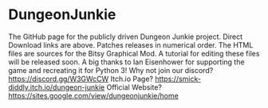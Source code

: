 # DungeonJunkie
The GitHub page for the publicly driven Dungeon Junkie project. Direct Download links are above. Patches releases in numerical order. The HTML files are sources for the Bitsy Graphical Mod. A tutorial for editing these files will be released soon.
A big thanks to Ian Eisenhower for supporting the game and recreating it for Python 3!
Why not join our discord? https://discord.gg/W3GWcCW
Itch.io Page? https://smick-diddly.itch.io/dungeon-junkie
Official Website? https://sites.google.com/view/dungeonjunkie/home
